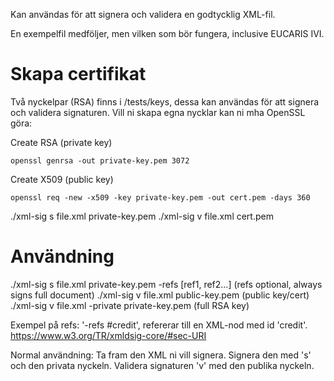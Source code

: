 ﻿Kan användas för att signera och validera en godtycklig XML-fil.

En exempelfil medföljer, men vilken som bör fungera, inclusive EUCARIS IVI.



# Skapa certifikat
Två nyckelpar (RSA) finns i /tests/keys, dessa kan användas för att signera och validera signaturen.
Vill ni skapa egna nycklar kan ni mha OpenSSL göra:

Create RSA (private key)
```
openssl genrsa -out private-key.pem 3072
```

Create X509 (public key)
```
openssl req -new -x509 -key private-key.pem -out cert.pem -days 360
```

./xml-sig s file.xml private-key.pem
./xml-sig v file.xml cert.pem
  
 
# Användning
./xml-sig s file.xml private-key.pem -refs [ref1, ref2...]  (refs optional, always signs full document)
./xml-sig v file.xml public-key.pem                         (public key/cert)
./xml-sig v file.xml -private private-key.pem               (full RSA key)

Exempel på refs: '-refs #credit', refererar till en XML-nod med id 'credit'. https://www.w3.org/TR/xmldsig-core/#sec-URI

Normal användning:
Ta fram den XML ni vill signera.
Signera den med 's' och den privata nyckeln.
Validera signaturen 'v' med den publika nyckeln.
